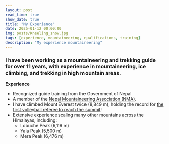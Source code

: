 ```yaml
---
layout: post
read_time: true
show_date: true
title: "My Experience"
date: 2025-01-12 00:00:00
img: posts/Kneeling_snow.jpg
tags: [experience, mountaineering, qualifications, training]
description: "My experience mountaineering"
---
```


### I have been working as a mountaineering and trekking guide for over 11 years, with experience in mountaineering, ice climbing, and trekking in high mountain areas.

<b>Experience</b>
- Recognized guide training from the Government of Nepal
- A member of the [Nepal Mountaineering Association (NMA)](https://www.nepalmountaineering.org/home).
- I have climbed Mount Everest twice (8,849 m), holding the record for [the first volleyball referee to reach the summit](https://www.fivb.com/volleyball-reaches-new-heights-at-the-peak-of-mount-everest)!
- Extensive experience scaling many other mountains across the Himalayas, including:
  - Lobuche Peak (6,119 m)
  - Yala Peak (5,500 m)
  - Mera Peak (6,476 m)
